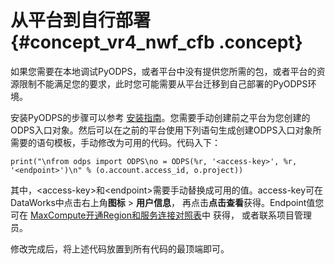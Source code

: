 # 从平台到自行部署 {#concept_vr4_nwf_cfb .concept}

如果您需要在本地调试PyODPS，或者平台中没有提供您所需的包，或者平台的资源限制不能满足您的要求，此时您可能需要从平台迁移到自己部署的PyODPS环境。

安装PyODPS的步骤可以参考 [安装指南](intl.zh-CN/用户指南/PyODPS/安装指南.md#)。您需要手动创建前之平台为您创建的ODPS入口对象。然后可以在之前的平台使用下列语句生成创建ODPS入口对象所需要的语句模板，手动修改为可用的代码。代码入下：

```
print("\nfrom odps import ODPS\no = ODPS(%r, '<access-key>', %r, '<endpoint>')\n" % (o.account.access_id, o.project))
```

其中，<access-key\>和<endpoint\>需要手动替换成可用的值。access-key可在DataWorks中点击右上角**图标** \> **用户信息**， 再点击**点击查看**获得。Endpoint值您可在 [MaxCompute开通Region和服务连接对照表](../../../../intl.zh-CN/准备工作/配置Endpoint.md#)中 获得， 或者联系项目管理员。

修改完成后，将上述代码放置到所有代码的最顶端即可。


